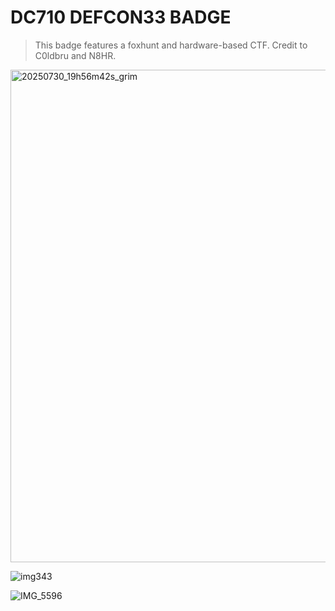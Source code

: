 # DC710 DEFCON33 BADGE
> This badge features a foxhunt and hardware-based CTF.
> Credit to C0ldbru and N8HR.
<img width="972" height="788" alt="20250730_19h56m42s_grim" src="https://github.com/user-attachments/assets/dc29fd3f-b468-43f4-972d-8e4f1931b69e" />

![img343](https://github.com/user-attachments/assets/d107ffc1-ff5b-4494-99f7-e589b57aa81a)

![IMG_5596](https://github.com/user-attachments/assets/1d3f3e57-9671-49c9-9821-3a4ea5431f7d)
